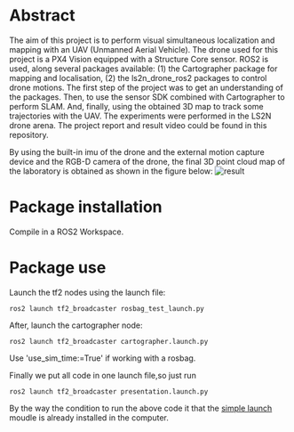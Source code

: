 # Abstract
The aim of this project is to perform visual simultaneous localization and
mapping with an UAV (Unmanned Aerial Vehicle). The drone used for this
project is a PX4 Vision equipped with a Structure Core sensor. ROS2 is used,
along several packages available: (1) the Cartographer package for mapping
and localisation, (2) the ls2n_drone_ros2 packages to control drone motions.
The first step of the project was to get an understanding of the packages.
Then, to use the sensor SDK combined with Cartographer to perform SLAM.
And, finally, using the obtained 3D map to track some trajectories with the
UAV. The experiments were performed in the LS2N drone arena. The project report and result video could be found in this repository.


By using the built-in imu of the drone and the external motion capture device and the RGB-D camera of the drone, the final 3D point cloud map of the laboratory is obtained as shown in the figure below:
![result](https://github.com/GUOkekkk/VSLAM_PX4Vision/blob/main/Result.png)

# Package installation

Compile in a ROS2 Workspace.

# Package use

Launch the tf2 nodes using the launch file:

~~~
ros2 launch tf2_broadcaster rosbag_test_launch.py
~~~

After, launch the cartographer node:

~~~
ros2 launch tf2_broadcaster cartographer.launch.py 
~~~

Use 'use_sim_time:=True' if working with a rosbag.

Finally we put all code in one launch file,so just run
~~~
ros2 launch tf2_broadcaster presentation.launch.py
~~~
By the way the condition to run the above code it that the [simple launch](https://github.com/oKermorgant/simple_launch) moudle is already installed in the computer.
